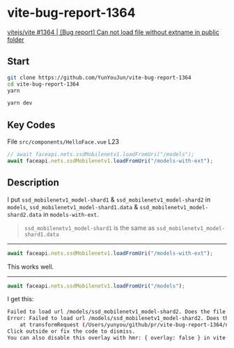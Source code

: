 # vite-bug-report-1364

[vitejs/vite #1364 | [Bug report] Can not load file without extname in public folder](https://github.com/vitejs/vite/issues/1364)

## Start

```sh
git clone https://github.com/YunYouJun/vite-bug-report-1364
cd vite-bug-report-1364
yarn
```

```sh
yarn dev
```

## Key Codes

File `src/components/HelloFace.vue` L23

```js
// await faceapi.nets.ssdMobilenetv1.loadFromUri("/models");
await faceapi.nets.ssdMobilenetv1.loadFromUri("/models-with-ext");
```

## Description

I put `ssd_mobilenetv1_model-shard1` & `ssd_mobilenetv1_model-shard2` in `models`, `ssd_mobilenetv1_model-shard1.data` & `ssd_mobilenetv1_model-shard2.data` in `models-with-ext`.

> `ssd_mobilenetv1_model-shard1` is the same as `ssd_mobilenetv1_model-shard1.data`

---

```js
await faceapi.nets.ssdMobilenetv1.loadFromUri("/models-with-ext");
```

This works well.

---

```js
await faceapi.nets.ssdMobilenetv1.loadFromUri("/models");
```

I get this:

```sh
Failed to load url /models/ssd_mobilenetv1_model-shard2. Does the file exist?
Error: Failed to load url /models/ssd_mobilenetv1_model-shard2. Does the file exist?
    at transformRequest (/Users/yunyou/github/pr/vite-bug-report-1364/node_modules/vite/dist/node/chunks/dep-0b3d3f5e.js:66142:15
Click outside or fix the code to dismiss.
You can also disable this overlay with hmr: { overlay: false } in vite.config.js.
```
